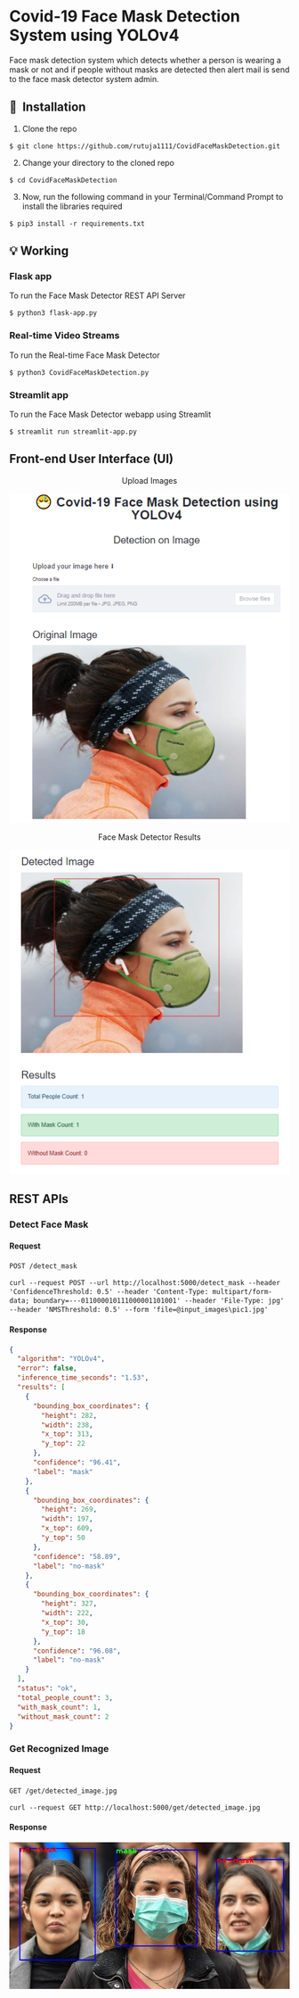 # Covid-19 Face Mask Detection System using YOLOv4

Face mask detection system which detects whether a person is wearing a mask or not and if people without masks are detected then alert mail is send to the face mask detector system admin.

## 🚀&nbsp; Installation

1. Clone the repo
```
$ git clone https://github.com/rutuja1111/CovidFaceMaskDetection.git
```

2. Change your directory to the cloned repo 
```
$ cd CovidFaceMaskDetection
```

3. Now, run the following command in your Terminal/Command Prompt to install the libraries required
```
$ pip3 install -r requirements.txt
```

## :bulb: Working

### Flask app

To run the Face Mask Detector REST API Server
```
$ python3 flask-app.py 
```
### Real-time Video Streams 

To run the Real-time Face Mask Detector 
```
$ python3 CovidFaceMaskDetection.py
```
### Streamlit app
To run the Face Mask Detector webapp using Streamlit
```
$ streamlit run streamlit-app.py 
```

## Front-end User Interface (UI)

<p align="center">Upload Images</p>
<p align="center">
  <img src="readme_images/streamlit-1.PNG">
</p>

<p align="center">Face Mask Detector Results</p>
<p align="center">
  <img src="readme_images/streamlit-2.PNG">
</p>

## REST APIs

### Detect Face Mask

#### Request

`POST /detect_mask`

    curl --request POST --url http://localhost:5000/detect_mask --header 'ConfidenceThreshold: 0.5' --header 'Content-Type: multipart/form-data; boundary=---011000010111000001101001' --header 'File-Type: jpg' --header 'NMSThreshold: 0.5' --form 'file=@input_images\pic1.jpg' 

#### Response

```json
{
  "algorithm": "YOLOv4",
  "error": false,
  "inference_time_seconds": "1.53",
  "results": [
    {
      "bounding_box_coordinates": {
        "height": 282,
        "width": 238,
        "x_top": 313,
        "y_top": 22
      },
      "confidence": "96.41",
      "label": "mask"
    },
    {
      "bounding_box_coordinates": {
        "height": 269,
        "width": 197,
        "x_top": 609,
        "y_top": 50
      },
      "confidence": "58.89",
      "label": "no-mask"
    },
    {
      "bounding_box_coordinates": {
        "height": 327,
        "width": 222,
        "x_top": 30,
        "y_top": 18
      },
      "confidence": "96.08",
      "label": "no-mask"
    }
  ],
  "status": "ok",
  "total_people_count": 3,
  "with_mask_count": 1,
  "without_mask_count": 2
}
```

### Get Recognized Image

#### Request

`GET /get/detected_image.jpg`

    curl --request GET http://localhost:5000/get/detected_image.jpg

#### Response

![](readme_images/output.jpg)



 








